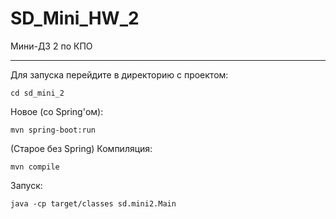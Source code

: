 # SD_Mini_HW_2
Мини-ДЗ 2 по КПО

---
Для запуска перейдите в директорию с проектом:
```
cd sd_mini_2
```
Новое (со Spring'ом):
```
mvn spring-boot:run
```
(Старое без Spring)
Компиляция:
```
mvn compile
```
Запуск:
```
java -cp target/classes sd.mini2.Main
```
